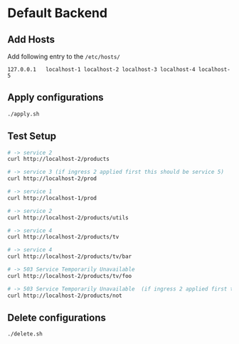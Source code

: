 # Default Backend

## Add Hosts

Add following entry to the `/etc/hosts/`

```
127.0.0.1   localhost-1 localhost-2 localhost-3 localhost-4 localhost-5
```

## Apply configurations

```sh
./apply.sh
```

## Test Setup

```sh
# -> service 2
curl http://localhost-2/products

# -> service 3 (if ingress 2 applied first this should be service 5)
curl http://localhost-2/prod

# -> service 1
curl http://localhost-1/prod

# -> service 2
curl http://localhost-2/products/utils

# -> service 4
curl http://localhost-2/products/tv

# -> service 4
curl http://localhost-2/products/tv/bar

# -> 503 Service Temporarily Unavailable
curl http://localhost-2/products/tv/foo

# -> 503 Service Temporarily Unavailable  (if ingress 2 applied first this should be service 1)
curl http://localhost-2/products/not
```


## Delete configurations

```sh
./delete.sh
```